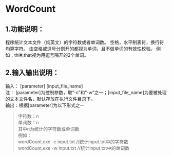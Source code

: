 # WordCount
## 1.功能说明：
程序统计文本文件（纯英文）的字符数或者单词数。  空格，水平制表符，换行符均算字符。  由空格或逗号分割开的都视为单词，且不做单词的有效性校验。
例如：thi#,that视为用逗号隔开的2个单词。
## 2.输入输出说明：
输入： [parameter] [input_file_name]<br>注： [parameter]为控制参数，取”-c”和”-w”之一；[input_file_name]为要被处理的文本文件名，默认存放在执行文件目录下。<br>
输出：根据[parameter]为以下形式之一<br>
>字符数：n<br>
>单词数：n<br>
>其中n为统计的字符数或单词数<br>
例如：<br>
>wordCount.exe -c input.txt //统计input.txt中的字符数<br>
>wordCount.exe -w input.txt //统计input.txt中的单词数
